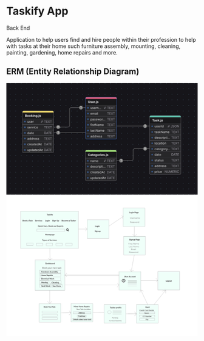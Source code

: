 # Taskify App

Back End

Application to help users find and hire people within their profession to help with tasks at their home such furniture assembly, mounting, cleaning, painting, gardening, home repairs and more.

## ERM (Entity Relationship Diagram)

![Taskify Logo](./img/taskify-app.jpg)
![ERD](./img/taskify-wireframe-v1.png)